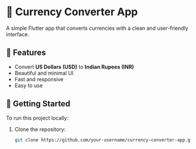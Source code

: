 # 💱 Currency Converter App

A simple Flutter app that converts currencies with a clean and user-friendly interface.

## 🌟 Features

- Convert **US Dollars (USD)** to **Indian Rupees (INR)**
- Beautiful and minimal UI
- Fast and responsive
- Easy to use

## 🚀 Getting Started

To run this project locally:

1. Clone the repository:
   ```bash
   git clone https://github.com/your-username/currency-converter-app.git
